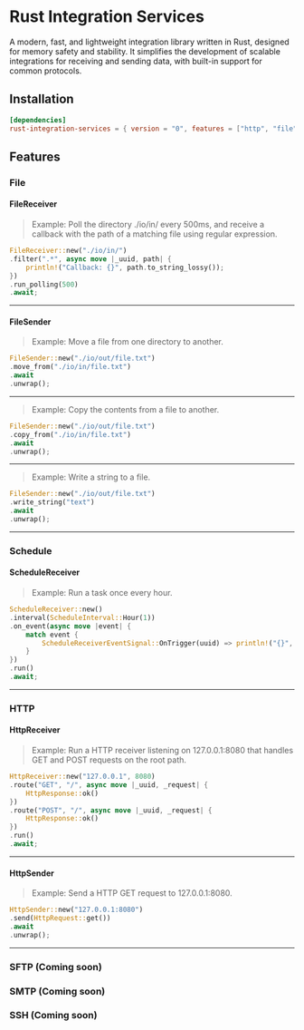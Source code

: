 # Rust Integration Services

A modern, fast, and lightweight integration library written in Rust, designed for memory safety and stability. It simplifies the development of scalable integrations for receiving and sending data, with built-in support for common protocols.

## Installation

``` toml
[dependencies]
rust-integration-services = { version = "0", features = ["http", "file", "schedule"] }
```

## Features
### File
#### FileReceiver

>Example: Poll the directory ./io/in/ every 500ms, and receive a callback with the path of a matching file using regular expression.

``` rust
FileReceiver::new("./io/in/")
.filter(".*", async move |_uuid, path| {
    println!("Callback: {}", path.to_string_lossy());
})
.run_polling(500)
.await;
```
---
#### FileSender

>Example: Move a file from one directory to another.
``` rust
FileSender::new("./io/out/file.txt")
.move_from("./io/in/file.txt")
.await
.unwrap();
```
---
>Example: Copy the contents from a file to another.
``` rust
FileSender::new("./io/out/file.txt")
.copy_from("./io/in/file.txt")
.await
.unwrap();
```
---
>Example: Write a string to a file.
``` rust
FileSender::new("./io/out/file.txt")
.write_string("text")
.await
.unwrap();
```
---
### Schedule
#### ScheduleReceiver

>Example: Run a task once every hour.
``` rust
ScheduleReceiver::new()
.interval(ScheduleInterval::Hour(1))
.on_event(async move |event| {
    match event {
        ScheduleReceiverEventSignal::OnTrigger(uuid) => println!("{}", uuid),
    }
})
.run()
.await;
```
---
### HTTP
#### HttpReceiver

>Example: Run a HTTP receiver listening on 127.0.0.1:8080 that handles GET and POST requests on the root path.
``` rust
HttpReceiver::new("127.0.0.1", 8080)
.route("GET", "/", async move |_uuid, _request| {
    HttpResponse::ok()
})
.route("POST", "/", async move |_uuid, _request| {
    HttpResponse::ok()
})
.run()
.await;
```
---
#### HttpSender

>Example: Send a HTTP GET request to 127.0.0.1:8080.
``` rust
HttpSender::new("127.0.0.1:8080")
.send(HttpRequest::get())
.await
.unwrap();
```
---
### SFTP (Coming soon)
### SMTP (Coming soon)
### SSH (Coming soon)